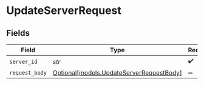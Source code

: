 # UpdateServerRequest


## Fields

| Field                                                                            | Type                                                                             | Required                                                                         | Description                                                                      |
| -------------------------------------------------------------------------------- | -------------------------------------------------------------------------------- | -------------------------------------------------------------------------------- | -------------------------------------------------------------------------------- |
| `server_id`                                                                      | *str*                                                                            | :heavy_check_mark:                                                               | N/A                                                                              |
| `request_body`                                                                   | [Optional[models.UpdateServerRequestBody]](../models/updateserverrequestbody.md) | :heavy_minus_sign:                                                               | N/A                                                                              |